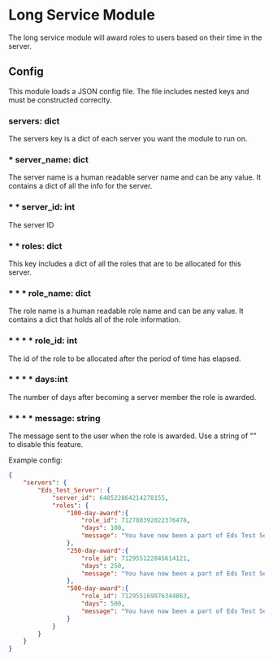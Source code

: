 # Long Service Module

The long service module will award roles to users based on their time in the server. 

## Config
This module loads a JSON config file. The file includes nested keys and must be constructed correclty.

### servers: dict
The servers key is a dict of each server you want the module to run on.

### * server_name: dict
The server name is a human readable server name and can be any value. It contains a dict of all the info for the server.

### * * server_id: int
The server ID

### * * roles: dict
This key includes a dict of all the roles that are to be allocated for this server.

### * * * role_name: dict
The role name is a human readable role name and can be any value. It contains a dict that holds all of the role information. 

### * * * * role_id: int
The id of the role to be allocated after the period of time has elapsed.

### * * * * days:int
The number of days after becoming a server member the role is awarded.

### * * * * message: string
The message sent to the user when the role is awarded. Use a string of "" to disable this feature.

Example config:
```json
{
    "servers": {
        "Eds_Test_Server": {
            "server_id": 640522864214278155,
            "roles": {
                "100-day-award":{
                    "role_id": 712788392022376478,
                    "days": 100,
                    "message": "You have now been a part of Eds Test Server for 100 days! You have been allocated the 100+ role! This does nothing. Dont get excited."
                },
                "250-day-award":{
                    "role_id": 712955122845614121,
                    "days": 250,
                    "message": "You have now been a part of Eds Test Server for 250 days! You have been allocated the 250+ role! This does nothing. Dont get excited."
                },
                "500-day-award":{
                    "role_id": 712955169876344863,
                    "days": 500,
                    "message": "You have now been a part of Eds Test Server for 500 days! You have been allocated the 500+ role! This does nothing. Dont get excited."
                }
            }
        }
    }
}
```